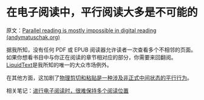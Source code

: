 # 在电子阅读中，平行阅读大多是不可能的

原文：[Parallel reading is mostly impossible in digital reading (andymatuschak.org)](https://notes.andymatuschak.org/z8KaXwxWaMdUbhKa3RC2zN8ZB36gfvWcoWmwR)

据我所知，没有任何 PDF 或 EPUB 阅读器允许读者一次查看多个不相邻的页面。如果你想看书目中与你正在阅读的章节相对应的部分，你需要来回翻阅。[LiquidText](https://notes.andymatuschak.org/z2fGXCnKwFV1jDmKsp15wkbV5WHSnLpy52Mq)是我所知的唯一的大众市场例外。

在其他方面，这加剧了[物理剪切和粘贴是一种涉及非正式中间状态的平行行为](https://notes.andymatuschak.org/z6VMTBKqURcGfZa7Kj24U8wqTCS4vXukuCizB)。

相关笔记：[进行电子阅读时，很难保持多个阅读位置](https://notes.andymatuschak.org/z7ZNevNutwN3wT5hTRLUipssHBNbxUWSyDHrr)